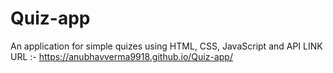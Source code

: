 # Quiz-app
An application for simple quizes using HTML, CSS, JavaScript and API 
LINK URL :- https://anubhavverma9918.github.io/Quiz-app/
